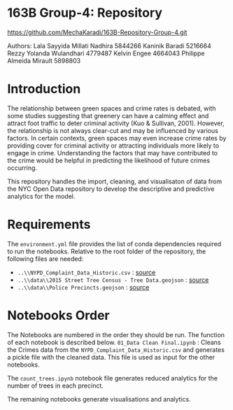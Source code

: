 # 163B Group-4: Repository
https://github.com/MechaKaradi/163B-Repository-Group-4.git

Authors: 
Lala Sayyida Millati Nadhira		5844266 
Kaninik Baradi 			5216664 
Rezzy Yolanda Wulandhari		4779487 
Kelvin Engee				4664043
Philippe Almeida Mirault		5898803

# Introduction
The relationship between green spaces and crime rates is debated, with some studies suggesting that greenery can have a calming effect and attract foot traffic to deter criminal activity (Kuo & Sullivan, 2001). However, the relationship is not always clear-cut and may be influenced by various factors. In certain contexts, green spaces may even increase crime rates by providing cover for criminal activity or attracting individuals more likely to engage in crime. 
Understanding the factors that may have contributed to the crime would be helpful in predicting the likelihood of future crimes occurring. 

This repository handles the import, cleaning, and visualisaton of data from the NYC Open Data repository to develop the descriptive and predictive analytics for the model.

# Requirements
The `environment.yml` file provides the list of conda dependencies required to run the notebooks. 
Relative to the root folder of the repository, the following files are needed: 
- `..\\NYPD_Complaint_Data_Historic.csv` : [source](https://data.cityofnewyork.us/Public-Safety/NYPD-Complaint-Data-Historic/qgea-i56i)
- `..\\data\\2015 Street Tree Census - Tree Data.geojson` : [source](https://data.cityofnewyork.us/Environment/2015-Street-Tree-Census-Tree-Data/pi5s-9p35)
- `..\\data\\Police Precincts.geojson` : [source](https://data.cityofnewyork.us/Public-Safety/Police-Precincts/78dh-3ptz)

# Notebooks Order
The Notebooks are numbered in the order they should be run.
The function of each notebook is described below.
`01_Data Clean Final.ipynb` : Cleans the Crimes data from the `NYPD_Complaint_Data_Historic.csv` and generates a pickle file with the cleaned data. This file is used as input for the other notebooks.




The `count_trees.ipynb` notebook file generates reduced analytics for the number of trees in each precinct. 

The remaining notebooks generate visualisations and analytics. 